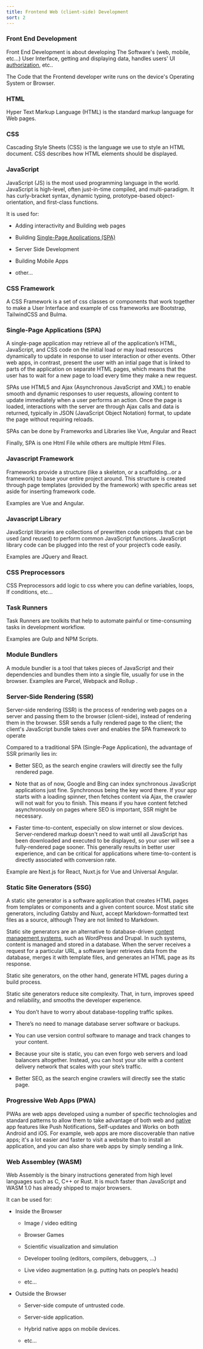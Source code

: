 ```yaml
---
title: Frontend Web (client-side) Development
sort: 2
---
```


### Front End Development

Front End Development is about developing The Software's (web, mobile, etc...) User Interface, getting and displaying data, handles users' UI [authorization](/basics#authorization), etc..

The Code that the Frontend developer write runs on the device's Operating System or Browser.

### HTML

Hyper Text Markup Language (HTML) is the standard markup language for Web pages.

### CSS

Cascading Style Sheets (CSS) is the language we use to style an HTML document. CSS describes how HTML elements should be displayed.

### JavaScript

JavaScript (JS) is the most used programming language in the world. JavaScript is high-level, often just-in-time compiled, and multi-paradigm. It has curly-bracket syntax, dynamic typing, prototype-based object-orientation, and first-class functions.

It is used for:

- Adding interactivity and Building web pages

- Building [Single-Page Applications (SPA)](#single-page-applications-spa)

- Server Side Development

- Building Mobile Apps

- other...

### CSS Framework

A CSS Framework is a set of css classes or components that work together to make a User Interface and example of css frameworks are Bootstrap, TailwindCSS and Bulma.

### Single-Page Applications (SPA)

A single-page application may retrieve all of the application’s HTML, JavaScript, and CSS code on the initial load or may load resources dynamically to update in response to user interaction or other events. Other web apps, in contrast, present the user with an intial page that is linked to parts of the application on separate HTML pages, which means that the user has to wait for a new page to load every time they make a new request.

SPAs use HTML5 and Ajax (Asynchronous JavaScript and XML) to enable smooth and dynamic responses to user requests, allowing content to update immediately when a user performs an action. Once the page is loaded, interactions with the server are through Ajax calls and data is returned, typically in JSON (JavaScript Object Notation) format, to update the page without requiring reloads.

SPAs can be done by Frameworks and Libraries like Vue, Angular and React

Finally, SPA is one Html File while others are multiple Html Files.

### Javascript Framework

Frameworks provide a structure (like a skeleton, or a scaffolding…or a framework) to base your entire project around. This structure is created through page templates (provided by the framework) with specific areas set aside for inserting framework code.

Examples are Vue and Angular.

### Javascript Library

JavaScript libraries are collections of prewritten code snippets that can be used (and reused) to perform common JavaScript functions. JavaScript library code can be plugged into the rest of your project’s code easily.

Examples are JQuery and React.

### CSS Preprocessors

CSS Preprocessors add logic to css where you can define variables, loops, If conditions, etc...

### Task Runners

Task Runners are toolkits that help to automate painful or time-consuming tasks in development workflow.

Examples are Gulp and NPM Scripts.

### Module Bundlers

A module bundler is a tool that takes pieces of JavaScript and their dependencies and bundles them into a single file, usually for use in the browser. Examples are Parcel, Webpack and Rollup .

### Server-Side Rendering (SSR)

Server-side rendering (SSR) is the process of rendering web pages on a server and passing them to the browser (client-side), instead of rendering them in the browser. SSR sends a fully rendered page to the client; the client's JavaScript bundle takes over and enables the SPA framework to operate

Compared to a traditional SPA (Single-Page Application), the advantage of SSR primarily lies in:

- Better SEO, as the search engine crawlers will directly see the fully rendered page.

- Note that as of now, Google and Bing can index synchronous JavaScript applications just fine. Synchronous being the key word there. If your app starts with a loading spinner, then fetches content via Ajax, the crawler will not wait for you to finish. This means if you have content fetched asynchronously on pages where SEO is important, SSR might be necessary.

- Faster time-to-content, especially on slow internet or slow devices. Server-rendered markup doesn't need to wait until all JavaScript has been downloaded and executed to be displayed, so your user will see a fully-rendered page sooner. This generally results in better user experience, and can be critical for applications where time-to-content is directly associated with conversion rate.

Example are Next.js for React, Nuxt.js for Vue and Universal Angular.

### Static Site Generators (SSG)

A static site generator is a software application that creates HTML pages from templates or components and a given content source. Most static site generators, including Gatsby and Nuxt, accept Markdown-formatted text files as a source, although They are not limited to Markdown.

Static site generators are an alternative to database-driven [content management systems](/cms), such as WordPress and Drupal. In such systems, content is managed and stored in a database. When the server receives a request for a particular URL, a software layer retrieves data from the database, merges it with template files, and generates an HTML page as its response.

Static site generators, on the other hand, generate HTML pages during a build process.

Static site generators reduce site complexity. That, in turn, improves speed and reliability, and smooths the developer experience.

- You don’t have to worry about database-toppling traffic spikes.

- There’s no need to manage database server software or backups.

- You can use version control software to manage and track changes to your content.

- Because your site is static, you can even forgo web servers and load balancers altogether. Instead, you can host your site with a content delivery network that scales with your site’s traffic.

- Better SEO, as the search engine crawlers will directly see the static page.

### Progressive Web Apps (PWA)

PWAs are web apps developed using a number of specific technologies and standard patterns to allow them to take advantage of both web and [native](/mobile#native) app features like Push Notifications, Self-updates and Works on both Android and iOS. For example, web apps are more discoverable than native apps; it's a lot easier and faster to visit a website than to install an application, and you can also share web apps by simply sending a link.

### Web Assembley (WASM)

Web Assembly is the binary instructions generated from high level languages such as C, C++ or Rust. It is much faster than JavaScript and WASM 1.0 has already shipped to major browsers.

It can be used for:

- Inside the Browser

  - Image / video editing

  - Browser Games

  - Scientific visualization and simulation

  - Developer tooling (editors, compilers, debuggers, …)

  - Live video augmentation (e.g. putting hats on people’s heads)

  - etc...

- Outside the Browser

  - Server-side compute of untrusted code.

  - Server-side application.

  - Hybrid native apps on mobile devices.

  - etc...
